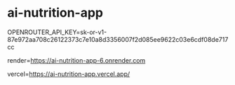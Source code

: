 # ai-nutrition-app

OPENROUTER_API_KEY=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

render=https://ai-nutrition-app-6.onrender.com

vercel=https://ai-nutrition-app.vercel.app/
